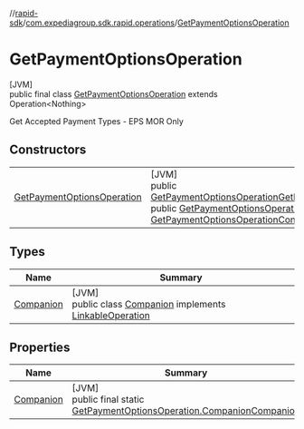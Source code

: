 //[rapid-sdk](../../../index.md)/[com.expediagroup.sdk.rapid.operations](../index.md)/[GetPaymentOptionsOperation](index.md)

# GetPaymentOptionsOperation

[JVM]\
public final class [GetPaymentOptionsOperation](index.md) extends Operation&lt;Nothing&gt;

Get Accepted Payment Types - EPS MOR Only

## Constructors

| | |
|---|---|
| [GetPaymentOptionsOperation](-get-payment-options-operation.md) | [JVM]<br>public [GetPaymentOptionsOperation](index.md)[GetPaymentOptionsOperation](-get-payment-options-operation.md)([GetPaymentOptionsOperationParams](../-get-payment-options-operation-params/index.md)params)<br>public [GetPaymentOptionsOperation](index.md)[GetPaymentOptionsOperation](-get-payment-options-operation.md)([Link](../../com.expediagroup.sdk.rapid.models/-link/index.md)link, [GetPaymentOptionsOperationContext](../-get-payment-options-operation-context/index.md)context) |

## Types

| Name | Summary |
|---|---|
| [Companion](-companion/index.md) | [JVM]<br>public class [Companion](-companion/index.md) implements [LinkableOperation](../-linkable-operation/index.md) |

## Properties

| Name | Summary |
|---|---|
| [Companion](index.md#853482850%2FProperties%2F700308213) | [JVM]<br>public final static [GetPaymentOptionsOperation.Companion](-companion/index.md)[Companion](index.md#853482850%2FProperties%2F700308213) |
